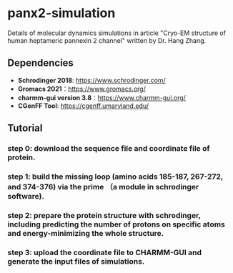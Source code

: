 # panx2-simulation

Details of molecular dynamics simulations in article "Cryo-EM structure of human heptameric pannexin 2 channel" written by Dr. Hang Zhang.

## Dependencies

* **Schrodinger 2018**: https://www.schrodinger.com/
* **Gromacs 2021**：https://www.gromacs.org/
* **charmm-gui version 3.8**：https://www.charmm-gui.org/
* **CGenFF Tool**: https://cgenff.umaryland.edu/

## Tutorial
### step 0: download the sequence file and coordinate file of protein. 

### step 1: build the missing loop (amino acids 185-187, 267-272, and 374-376) via the prime （a module in schrodinger software).
### step 2: prepare the protein structure with schrodinger, including predicting the number of protons on specific atoms and energy-minimizing the whole structure.
### step 3: upload the coordinate file to CHARMM-GUI and generate the input files of simulations.
